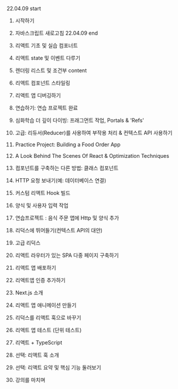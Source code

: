 22.04.09 start

1. 시작하기
2. 자바스크립트 새로고침
   22.04.09 end

3. 리액트 기초 및 실습 컴포너트

4. 리액트 state 및 이벤트 다루기
5. 렌더링 리스트 및 조건부 content
6. 리액트 컴포넌트 스타일링

7. 리액트 앱 디버깅하기
8. 연습하기: 연습 프로젝트 완료
9. 심화학습 더 깊이 다이빙: 프래그먼트 작업, Portals & 'Refs'

10. 고급: 리듀서(Reducer)를 사용하여 부작용 처리 & 컨텍스트 API 사용하기

11. Practice Project: Building a Food Order App

12. A Look Behind The Scenes Of React & Optimization Techniques
13. 컴포넌트를 구축하는 다른 방법: 클래스 컴포넌트

14. HTTP 요청 보내기(예: 데이터베이스 연결)
15. 커스텀 리액트 Hook 빌드
16. 양식 및 사용자 입력 작업

17. 연습프로젝트 : 음식 주문 앱에 Http 및 양식 추가

18. 리덕스에 뛰어들기(컨텍스트 API의 대안)
19. 고급 리덕스

20. 리액트 라우터가 있는 SPA 다중 페이지 구축하기
21. 리액트 앱 배포하기

22. 리액트앱 인증 추가하기
23. Next.js 소개

24. 리액트 앱 애니메이션 만들기
25. 리덕스를 리액트 훅으로 바꾸기
26. 리액트 앱 테스트 (단위 테스트)

27. 리액트 + TypeScript

28. 선택: 리액트 훅 소개

29. 선택: 리액트 요약 및 핵심 기능 둘러보기
30. 강의를 마치며
